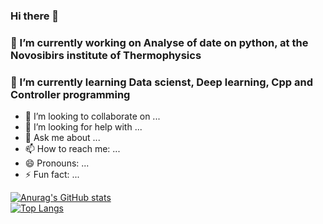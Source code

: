 ### Hi there 👋


### 🔭 I’m currently working on Analyse of date on python, at the Novosibirs institute of Thermophysics
### 🌱 I’m currently learning Data scienst, Deep learning, Cpp and Controller programming
- 👯 I’m looking to collaborate on ...
- 🤔 I’m looking for help with ...
- 💬 Ask me about ...
- 📫 How to reach me: ...
- 😄 Pronouns: ...
- ⚡ Fun fact: ...

[![Anurag's GitHub stats](https://github-readme-stats.vercel.app/api?username=NikitaGoltsev&show_icons=true&theme=merko)](https://github.com/anuraghazra/github-readme-stats)
<br>
[![Top Langs](https://github-readme-stats.vercel.app/api/top-langs/?username=NikitaGoltsev&layout=compact&theme=merko)](https://github.com/anuraghazra/github-readme-stats)
